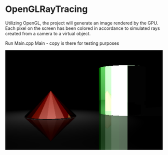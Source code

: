 # OpenGLRayTracing

Utilizing OpenGL, the project will generate an image rendered by the GPU.
Each pixel on the screen has been colored in accordance to simulated rays created from a camera to a virtual object.

Run Main.cpp
Main - copy is there for testing purposes 

![alt text](https://github.com/BrandonK182/OpenGLRayTracing/blob/main/proj_raytrace.png)
